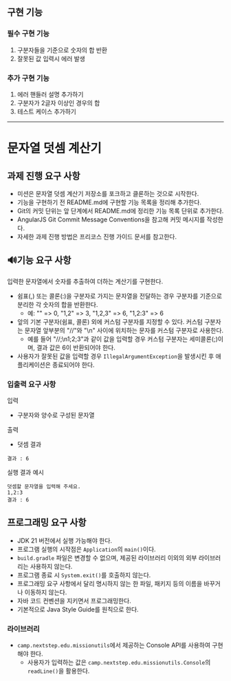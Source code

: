 ## 구현 기능

### 필수 구현 기능

1. 구분자들을 기준으로 숫자의 합 반환
2. 잘못된 값 입력시 에러 발생

### 추가 구현 기능

1. 에러 핸들러 설명 추가하기
2. 구분자가 2글자 이상인 경우의 합
3. 테스트 케이스 추가하기

---

# 문자열 덧셈 계산기

## 과제 진행 요구 사항

- 미션은 문자열 덧셈 계산기 저장소를 포크하고 클론하는 것으로 시작한다.
- 기능을 구현하기 전 README.md에 구현할 기능 목록을 정리해 추가한다.
- Git의 커밋 단위는 앞 단계에서 README.md에 정리한 기능 목록 단위로 추가한다.
- AngularJS Git Commit Message Conventions을 참고해 커밋 메시지를 작성한다.
- 자세한 과제 진행 방법은 프리코스 진행 가이드 문서를 참고한다.

## 🔊기능 요구 사항

입력한 문자열에서 숫자를 추출하여 더하는 계산기를 구현한다.

- 쉼표(,) 또는 콜론(:)을 구분자로 가지는 문자열을 전달하는 경우 구분자를 기준으로 분리한 각 숫자의 합을 반환한다.
    - 예: "" => 0, "1,2" => 3, "1,2,3" => 6, "1,2:3" => 6
- 앞의 기본 구분자(쉼표, 콜론) 외에 커스텀 구분자를 지정할 수 있다. 커스텀 구분자는 문자열 앞부분의 "//"와 "\n" 사이에 위치하는 문자를 커스텀 구분자로 사용한다.
    - 예를 들어 "//;\n1;2;3"과 같이 값을 입력할 경우 커스텀 구분자는 세미콜론(;)이며, 결과 값은 6이 반환되어야 한다.
- 사용자가 잘못된 값을 입력할 경우 `IllegalArgumentException`을 발생시킨 후 애플리케이션은 종료되어야 한다.

### 입출력 요구 사항

입력

- 구분자와 양수로 구성된 문자열

출력

- 덧셈 결과

```
결과 : 6
```

실행 결과 예시

```
덧셈할 문자열을 입력해 주세요.
1,2:3
결과 : 6
```

## 프로그래밍 요구 사항

- JDK 21 버전에서 실행 가능해야 한다.
- 프로그램 실행의 시작점은 `Application`의 `main()`이다.
- `build.gradle` 파일은 변경할 수 없으며, 제공된 라이브러리 이외의 외부 라이브러리는 사용하지 않는다.
- 프로그램 종료 시 `System.exit()`를 호출하지 않는다.
- 프로그래밍 요구 사항에서 달리 명시하지 않는 한 파일, 패키지 등의 이름을 바꾸거나 이동하지 않는다.
- 자바 코드 컨벤션을 지키면서 프로그래밍한다.
- 기본적으로 Java Style Guide를 원칙으로 한다.

### 라이브러리

- `camp.nextstep.edu.missionutils`에서 제공하는 Console API를 사용하여 구현해야 한다.
    - 사용자가 입력하는 값은 `camp.nextstep.edu.missionutils.Console`의 `readLine()`을 활용한다.